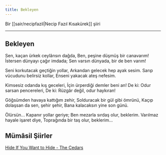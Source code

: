 ```yaml
---
title: Bekleyen
---
```


Bir [[sair/necipfazil|Necip Fazıl Kısakürek]] şiiri

---

## Bekleyen
Sen, kaçan ürkek ceylânsın dağda,
Ben, peşine düşmüş bir canavarım!
İstersen dünyayı çağır imdada;
Sen varsın dünyada, bir de ben varım!

Seni korkutacak geçtiğin yollar,
Arkandan gelecek hep ayak sesim.
Sarıp vücudunu belirsiz kollar,
Enseni yakacak ateş nefesim.

Kimsesiz odanda kış geceleri,
İçin ürperdiği demler beni an!
De ki: Odur sarsan pencereleri,
De ki: Rüzgâr değil, odur haykıran!

Göğsümden havaya kattığım zehir,
Solduracak bir gül gibi ömrünü,
Kaçıp dolaşsan da sen, şehir şehir,
Bana kalacaksın yine son günü.

Ölürsün... Kapanır yollar geriye;
Ben mezarla sırdaş olur, beklerim.
Varılmaz hayale işaret diye,
Toprağında bir taş olur, beklerim...

## Mümâsil Şiirler
[Hide If You Want to Hide - The Cedars](https://lyricstranslate.com/en/cedars-hide-if-you-want-hide-lyrics)